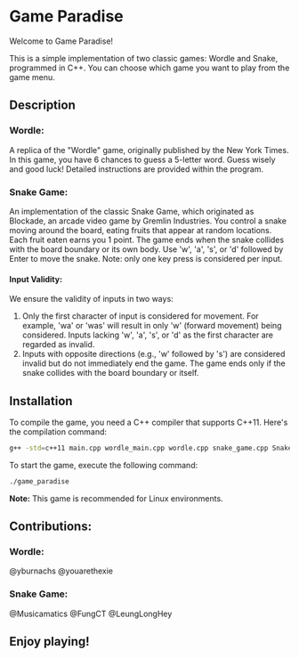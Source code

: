 # Game Paradise

Welcome to Game Paradise!

This is a simple implementation of two classic games: Wordle and Snake, programmed in C++. You can choose which game you want to play from the game menu.

## Description

### Wordle:
A replica of the "Wordle" game, originally published by the New York Times. In this game, you have 6 chances to guess a 5-letter word. Guess wisely and good luck! Detailed instructions are provided within the program.

### Snake Game:
An implementation of the classic Snake Game, which originated as Blockade, an arcade video game by Gremlin Industries. You control a snake moving around the board, eating fruits that appear at random locations. Each fruit eaten earns you 1 point. The game ends when the snake collides with the board boundary or its own body. Use 'w', 'a', 's', or 'd' followed by Enter to move the snake. Note: only one key press is considered per input.

#### Input Validity:
We ensure the validity of inputs in two ways:
1. Only the first character of input is considered for movement. For example, 'wa' or 'was' will result in only 'w' (forward movement) being considered. Inputs lacking 'w', 'a', 's', or 'd' as the first character are regarded as invalid.
2. Inputs with opposite directions (e.g., 'w' followed by 's') are considered invalid but do not immediately end the game. The game ends only if the snake collides with the board boundary or itself.

## Installation
To compile the game, you need a C++ compiler that supports C++11. Here's the compilation command:

```bash
g++ -std=c++11 main.cpp wordle_main.cpp wordle.cpp snake_game.cpp Snake.cpp userinput.cpp -o game_paradise
```

To start the game, execute the following command:
```bash
./game_paradise
```

**Note:** This game is recommended for Linux environments.

## Contributions:
### Wordle:
@yburnachs
@youarethexie

### Snake Game:
@Musicamatics
@FungCT
@LeungLongHey

## Enjoy playing!

